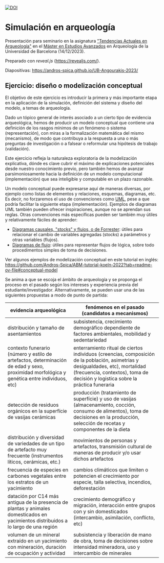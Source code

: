 [![DOI](https://zenodo.org/badge/DOI/10.5281/zenodo.10657558.svg)](https://doi.org/10.5281/zenodo.10657558)
# Simulación en arqueología

Presentación para seminario en la asignatura ["Tendencias Actuales en Arqueología"](https://grad.ub.edu/grad3/plae/AccesInformePDInfes?curs=2023&assig=573569&ens=M270D&recurs=pladocent&n2=1&idioma=ESP) en el [Máster en Estudios Avanzados](https://web.ub.edu/es/web/estudis/w/masteruniversitari-M270D?presentation) en Arqueología de la Universidad de Barcelona (14/12/2023).

Preparado con *reveal.js* (https://revealjs.com/).

Diapositivas: https://andros-spica.github.io/UB-Angourakis-2023/


## Ejercicio: diseño o modelización conceptual  

El objetivo de este ejercicio es introducir la primera y más importante etapa en la aplicación de la simulación, definición del sistema y diseño del modelo, a temas de arqueología.

Dado un tópico general de interés asociado a un cierto tipo de evidencia arqueológica, hemos de producir un modelo conceptual que contiene una definición de los rasgos mínimos de un fenómeno o sistema (representación), con miras a la formalización matemática del mismo (mecanismo), de modo que contribuya a la respuesta a una o más preguntas de investigación o a falsear o reformular una hipótesis de trabajo (validación).

Este ejercicio refleja la naturaleza exploratoria de la modelización explicativa, dónde es clave cubrir el máximo de explicaciones potenciales desde nuestro conocimiento previo, pero también hemos de avanzar parsimoniosamente hacia la definición de un modelo computacional (implementación) que sea inteligible y computable en un plazo razonable.  

Un modelo conceptual puede expresarse aquí de maneras diversas, por ejemplo como listas de elementos y relaciones, esquemas, diagramas, etc. Es decir, no forzaremos el uso de convenciones como [UML](https://es.wikipedia.org/wiki/Lenguaje_unificado_de_modelado), pese a que podría facilitar la siguiente etapa (implementación). Ejemplos de diagramas UML también pueden ofrecer inspiraciones, aunque no se aprendan sus reglas. Otras convenciones más específicas pueden ser también muy útiles y relativamente fáciles de aprender: 

- [Diagramas causales, "stocks" y flujos, o de Forrester](https://en.wikipedia.org/wiki/System_dynamics): útiles para relacionar el cambio de variables agregadas (stocks) a parámetros y otras variables (flujos).
- [Diagramas de flujo](https://es.wikipedia.org/wiki/Diagrama_de_flujo): útiles para representar flujos de lógica, sobre todo procedimentos simples de toma de decisiones.

Ver algunos ejemplos de modelización conceptual en este tutorial en inglés: https://github.com/Andros-Spica/ABM-tutorial-koeln-2022?tab=readme-ov-file#conceptual-model

Se anima a que se escoja el ámbito de arqueología y se proponga el proceso en el pasado según los intereses y experiencia previa del estudiante/investigador. Alternativamente, se pueden usar una de las siguientes propuestas a modo de punto de partida:

| evidencia arqueológica | fenómenos en el pasado (candidatos a mecanismos) |
| ---------------------- | --------------------- |
| distribución y tamaño de asentamientos | subsistencia, crecimiento demográfico dependiente de factores ambientales, mobilidad y sedentariedad |
| contexto funerario (número y estilo de artefactos, determinación de edad y sexo, proximidad morfológica y genética entre individuos, etc) | enterramiento ritual de ciertos individuos (creencias, composición de la población, asimetrias y desigualdades, etc), mortalidad (frecuencia, contextos), toma de decisión y logistica sobre la práctica funeraria |
| detección de residuos orgánicos en la superfície de vasijas cerámicas | producción (tratamiento de superfície) y uso de vasijas (almacenamiento, cocción, consumo de alimentos), toma de decisiones en la producción, selección de recetas y componentes de la dieta |
| distribución y diversidad de variedades de un tipo de artefacto muy frecuente (instrumentos líticos, cerámicas, etc.) | movimientos de personas y artefactos, transmisión cultural de maneras de producir y/o usar dichos artefactos |
| frecuencia de especies en carbones vegetales entre los estratos de un yacimiento | cambios climáticos que limiten o potencien el crecimiento por especie, talla selectiva, incendios, deforestación |
| datación por C14 más antigua de la presencia de plantas y animales domesticados en yacimientos distribuidos a lo largo de una región | crecimiento demográfico y migración, interacción entre grupos con y sin domesticados (intercambio, asimilación, conflicto, etc) |
| volumen de un mineral extraído en un yacimiento con mineración, duración de ocupación y actividad | subsistencia y liberación de mano de obra, toma de decisiones sobre intensidad mineradora, uso y intercambio de minerales |
